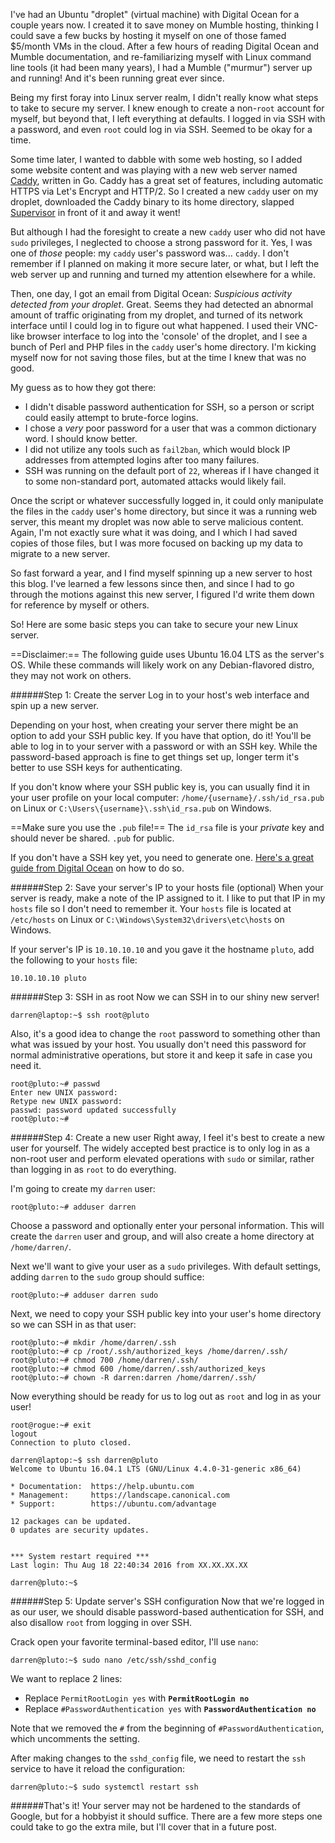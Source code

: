 I've had an Ubuntu "droplet" (virtual machine) with Digital Ocean for a couple years now. I created it to save money on Mumble hosting, thinking I could save a few bucks by hosting it myself on one of those famed $5/month VMs in the cloud. After a few hours of reading Digital Ocean and Mumble documentation, and re-familiarizing myself with Linux command line tools (it had been many years), I had a Mumble ("murmur") server up and running! And it's been running great ever since.

Being my first foray into Linux server realm, I didn't really know what steps to take to secure my server. I knew enough to create a non-`root` account for myself, but beyond that, I left everything at defaults. I logged in via SSH with a password, and even `root` could log in via SSH. Seemed to be okay for a time.

Some time later, I wanted to dabble with some web hosting, so I added some website content and was playing with a new web server named [Caddy](https://caddyserver.com), written in Go. Caddy has a great set of features, including automatic HTTPS via Let's Encrypt and HTTP/2. So I created a new `caddy` user on my droplet, downloaded the Caddy binary to its home directory, slapped [Supervisor](http://supervisord.org) in front of it and away it went!

But although I had the foresight to create a new `caddy` user who did not have `sudo` privileges, I neglected to choose a strong password for it. Yes, I was one of *those* people: my `caddy` user's password was... `caddy`. I don't remember if I planned on making it more secure later, or what, but I left the web server up and running and turned my attention elsewhere for a while.

Then, one day, I got an email from Digital Ocean: *Suspicious activity detected from your droplet*. Great. Seems they had detected an abnormal amount of traffic originating from my droplet, and turned of its network interface until I could log in to figure out what happened. I used their VNC-like browser interface to log into the 'console' of the droplet, and I see a bunch of Perl and PHP files in the `caddy` user's home directory. I'm kicking myself now for not saving those files, but at the time I knew that was no good.

My guess as to how they got there:

* I didn't disable password authentication for SSH, so a person or script could easily attempt to brute-force logins.
* I chose a *very* poor password for a user that was a common dictionary word. I should know better.
* I did not utilize any tools such as `fail2ban`, which would block IP addresses from attempted logins after too many failures.
* SSH was running on the default port of `22`, whereas if I have changed it to some non-standard port, automated attacks would likely fail.

Once the script or whatever successfully logged in, it could only manipulate the files in the `caddy` user's home directory, but since it was a running web server, this meant my droplet was now able to serve malicious content. Again, I'm not exactly sure what it was doing, and I which I had saved copies of those files, but I was more focused on backing up my data to migrate to a new server.

So fast forward a year, and I find myself spinning up a new server to host this blog. I've learned a few lessons since then, and since I had to go through the motions against this new server, I figured I'd write them down for reference by myself or others.

So! Here are some basic steps you can take to secure your new Linux server.

==Disclaimer:== The following guide uses Ubuntu 16.04 LTS as the server's OS. While these commands will likely work on any Debian-flavored distro, they may not work on others.

######Step 1: Create the server
Log in to your host's web interface and spin up a new server.

Depending on your host, when creating your server there might be an option to add your SSH public key. If you have that option, do it! You'll be able to log in to your server with a password or with an SSH key. While the password-based approach is fine to get things set up, longer term it's better to use SSH keys for authenticating.

If you don't know where your SSH public key is, you can usually find it in your user profile on your local computer: `/home/{username}/.ssh/id_rsa.pub` on Linux or `C:\Users\{username}\.ssh\id_rsa.pub` on Windows.

==Make sure you use the `.pub` file!== The `id_rsa` file is your *private* key and should never be shared. `.pub` for public.

If you don't have a SSH key yet, you need to generate one. [Here's a great guide from Digital Ocean](https://www.digitalocean.com/community/tutorials/how-to-set-up-ssh-keys--2) on how to do so.

######Step 2: Save your server's IP to your hosts file (optional)
When your server is ready, make a note of the IP assigned to it. I like to put that IP in my `hosts` file so I don't need to remember it. Your `hosts` file is located at `/etc/hosts` on Linux or `C:\Windows\System32\drivers\etc\hosts` on Windows.

If your server's IP is `10.10.10.10` and you gave it the hostname `pluto`, add the following to your `hosts` file:

    10.10.10.10 pluto

######Step 3: SSH in as root
Now we can SSH in to our shiny new server!

    darren@laptop:~$ ssh root@pluto

Also, it's a good idea to change the `root` password to something other than what was issued by your host. You usually don't need this password for normal administrative operations, but store it and keep it safe in case you need it.

    root@pluto:~# passwd
    Enter new UNIX password: 
    Retype new UNIX password: 
    passwd: password updated successfully
    root@pluto:~# 

######Step 4: Create a new user
Right away, I feel it's best to create a new user for yourself. The widely accepted best practice is to only log in as a non-root user and perform elevated operations with `sudo` or similar, rather than logging in as `root` to do everything.

I'm going to create my `darren` user:

    root@pluto:~# adduser darren

Choose a password and optionally enter your personal information. This will create the `darren` user and group, and will also create a home directory at `/home/darren/`.

Next we'll want to give your user as a `sudo` privileges. With default settings, adding `darren` to the `sudo` group should suffice:

    root@pluto:~# adduser darren sudo

Next, we need to copy your SSH public key into your user's home directory so we can SSH in as that user:

    root@pluto:~# mkdir /home/darren/.ssh
    root@pluto:~# cp /root/.ssh/authorized_keys /home/darren/.ssh/
    root@pluto:~# chmod 700 /home/darren/.ssh/
    root@pluto:~# chmod 600 /home/darren/.ssh/authorized_keys
    root@pluto:~# chown -R darren:darren /home/darren/.ssh/

Now everything should be ready for us to log out as `root` and log in as your user!

    root@rogue:~# exit
    logout
    Connection to pluto closed.

    darren@laptop:~$ ssh darren@pluto
    Welcome to Ubuntu 16.04.1 LTS (GNU/Linux 4.4.0-31-generic x86_64)

    * Documentation:  https://help.ubuntu.com
    * Management:     https://landscape.canonical.com
    * Support:        https://ubuntu.com/advantage

    12 packages can be updated.
    0 updates are security updates.


    *** System restart required ***
    Last login: Thu Aug 18 22:40:34 2016 from XX.XX.XX.XX

    darren@pluto:~$

######Step 5: Update server's SSH configuration
Now that we're logged in as our user, we should disable password-based authentication for SSH, and also disallow `root` from logging in over SSH.

Crack open your favorite terminal-based editor, I'll use `nano`:

    darren@pluto:~$ sudo nano /etc/ssh/sshd_config

We want to replace 2 lines:

- Replace `PermitRootLogin yes` with **`PermitRootLogin no`**
- Replace `#PasswordAuthentication yes` with **`PasswordAuthentication no`**

Note that we removed the `#` from the beginning of `#PasswordAuthentication`, which uncomments the setting.

After making changes to the `sshd_config` file, we need to restart the `ssh` service to have it reload the configuration:

    darren@pluto:~$ sudo systemctl restart ssh

######That's it!
Your server may not be hardened to the standards of Google, but for a hobbyist it should suffice. There are a few more steps one could take to go the extra mile, but I'll cover that in a future post.